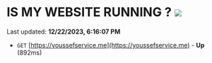 # IS MY WEBSITE RUNNING ? [![](https://img.shields.io/static/v1?label=Sponsor&message=%E2%9D%A4&logo=GitHub&color=%23fe8e86)](https://github.com/sponsors/<username>)

Last updated: **12/22/2023, 6:16:07 PM**

- `GET` [https://youssefservice.me](https://youssefservice.me) - **Up** (892ms)
